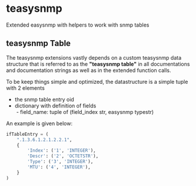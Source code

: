 # teasysnmp
Extended easysnmp with helpers to work with snmp tables


## teasysnmp Table
The teasysnmp extensions vastly depends on a custom teasysnmp data structure that is referred to as the __"teasysnmp table"__ in all documentations and documentation strings as well as in the extended function calls.

To be keep things simple and optimized, the datastructure is a simple tuple with 2 elements
- the snmp table entry oid
- dictionary with definition of fields\
  - field_name: tuple of (field_index str, easysnmp typestr)

An example is given below:
```python
ifTableEntry = (
    ".1.3.6.1.2.1.2.2.1",
    {
        'Index': ('1', 'INTEGER'),
        'Descr': ('2', 'OCTETSTR'),
        'Type': ('3', 'INTEGER'),
        'MTU': ('4', 'INTEGER'),
    }	
)
```
